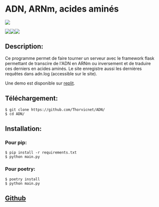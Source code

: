 # ADN, ARNm, acides aminés
<img src="https://img.shields.io/badge/language-fr-green"></img>

<img src="https://img.shields.io/badge/Python-FFD43B?style=for-the-badge&logo=python&logoColor=blue"></img><img src="https://img.shields.io/badge/Flask-000000?style=for-the-badge&logo=flask&logoColor=white"></img><img src="https://img.shields.io/badge/replit-667881?style=for-the-badge&logo=replit&logoColor=white"></img>
## Description:
Ce programme permet de faire tourner un serveur avec le framework flask permettant de transcire de l'ADN en ARNm ou inversement et de traduire ces derniers en acides aminés.
Le site enregistre aussi les dernières requêtes dans adn.log (accessible sur le site).


Une demo est disponible sur [replit](https://adn.thorvicnet.repl.co).
## Téléchargement:
```
$ git clone https://github.com/Thorvicnet/ADN/
$ cd ADN/
```
## Installation:
### Pour pip:
```
$ pip install -r requirements.txt
$ python main.py
```
### Pour poetry:
```
$ poetry install
$ python main.py
```

## [Github](https://github.com/Thorvicnet/ADN)